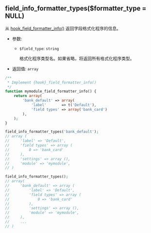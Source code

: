 ## field_info_formatter_types($formatter_type = NULL)

从 [hook_field_formatter_info()](/) 返回字段格式化程序的信息。

- 参数:
  - `$field_type`: `string`

    格式化程序类型名。如果省略，将返回所有格式化程序类型。

- 返回值: `array`

```php
/**
 * Implement {hook}_field_formatter_info()
 */
function mymodule_field_formatter_info() {
    return array(
        'bank_default' => array(
            'label'       => t('Default'),
            'field types' => array('bank_card')
        ),
    );
}

field_info_formatter_types('bank_default');
// array (
//     'label' => 'Default',
//     'field types' => array (
//         0 => 'bank_card'
//     ),
//     'settings' => array (),
//     'module' => 'mymodule',
// )

field_info_formatter_types();
// array(
//     'bank_default' => array (
//         'label' => 'Default',
//         'field types' => array (
//             0 => 'bank_card'
//         ),
//         'settings' => array (),
//         'module' => 'mymodule',
//     ),
//     ...
// )
```
